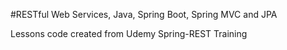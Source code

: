 #RESTful Web Services, Java, Spring Boot, Spring MVC and JPA

Lessons code created from Udemy Spring-REST Training


